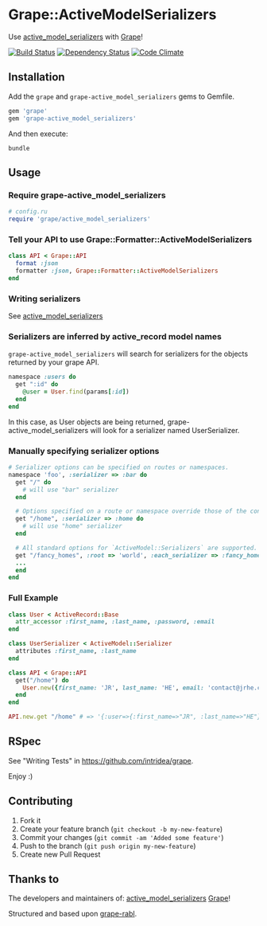 # Grape::ActiveModelSerializers

Use [active_model_serializers](https://github.com/rails-api/active_model_serializers) with [Grape](https://github.com/intridea/grape)!

[![Build Status](https://api.travis-ci.org/jrhe/grape-active_model_serializers.png)](http://travis-ci.org/jrhe/grape-active_model_serializers) [![Dependency Status](https://gemnasium.com/jrhe/grape-active_model_serializers.png)](https://gemnasium.com/jrhe/grape-active_model_serializers) [![Code Climate](https://codeclimate.com/github/jrhe/grape-active_model_serializers.png)](https://codeclimate.com/github/jrhe/grape-active_model_serializers)

## Installation

Add the `grape` and `grape-active_model_serializers` gems to Gemfile.

```ruby
gem 'grape'
gem 'grape-active_model_serializers'
```

And then execute:

    bundle

## Usage

### Require grape-active_model_serializers

```ruby
# config.ru
require 'grape/active_model_serializers'
```


### Tell your API to use Grape::Formatter::ActiveModelSerializers

```ruby
class API < Grape::API
  format :json
  formatter :json, Grape::Formatter::ActiveModelSerializers
end
```


### Writing serializers

See [active_model_serializers](https://github.com/rails-api/active_model_serializers)


### Serializers are inferred by active_record model names

`grape-active_model_serializers` will search for serializers for the objects returned by your grape API.

```ruby
namespace :users do
  get ":id" do
    @user = User.find(params[:id])
  end
end
```
In this case, as User objects are being returned, grape-active_model_serializers will look for a serializer named UserSerializer.


### Manually specifying serializer options

```ruby
# Serializer options can be specified on routes or namespaces.
namespace 'foo', :serializer => :bar do
  get "/" do
    # will use "bar" serializer
  end

  # Options specified on a route or namespace override those of the containing namespace.
  get "/home", :serializer => :home do
    # will use "home" serializer
  end

  # All standard options for `ActiveModel::Serializers` are supported.
  get "/fancy_homes", :root => 'world', :each_serializer => :fancy_homes
  ...
  end
end
```


### Full Example

```ruby
class User < ActiveRecord::Base
  attr_accessor :first_name, :last_name, :password, :email
end

class UserSerializer < ActiveModel::Serializer
  attributes :first_name, :last_name
end

class API < Grape::API
  get("/home") do
    User.new({first_name: 'JR', last_name: 'HE', email: 'contact@jrhe.co.uk'})
  end
end

API.new.get "/home" # => '{:user=>{:first_name=>"JR", :last_name=>"HE"}}'
```


## RSpec

See "Writing Tests" in https://github.com/intridea/grape.

Enjoy :)

## Contributing

1. Fork it
2. Create your feature branch (`git checkout -b my-new-feature`)
3. Commit your changes (`git commit -am 'Added some feature'`)
4. Push to the branch (`git push origin my-new-feature`)
5. Create new Pull Request


## Thanks to
The developers and maintainers of:
[active_model_serializers](https://github.com/rails-api/active_model_serializers)
[Grape](https://github.com/intridea/grape)!

Structured and based upon [grape-rabl](https://github.com/LTe/grape-rabl).
